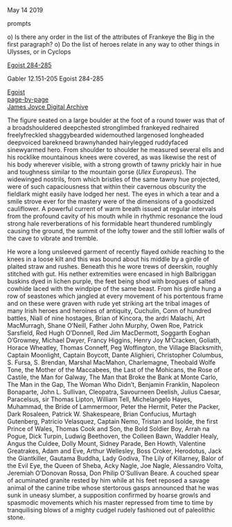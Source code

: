 May 14 2019


prompts

o) Is there any order in the list of the attributes of Frankeye the Big in
the first paragraph?
o) Do the list of heroes relate in any way to other things in Ulysses, or
in Cyclops

[Egoist 284-285](https://archive.org/stream/ulysses00joyc_1?ref=ol#page/284/mode/1up)

Gabler 12.151-205 Egoist 284-285

[Egoist](https://archive.org/stream/ulysses00joyc_1?ref=ol#page/284/mode/1up)  
[page-by-page](http://ulyssespages.blogspot.com/2014/11/p284.html)  
[James Joyce Digital Archive](http://www.jjda.ie/main/JJDA/U/ulex/n/lexn.htm)  


The figure seated on a large boulder at the foot of a round tower was
that of a broadshouldered deepchested stronglimbed frankeyed redhaired
freelyfreckled shaggybearded widemouthed largenosed longheaded
deepvoiced barekneed brawnyhanded hairylegged ruddyfaced sinewyarmed
hero. From shoulder to shoulder he measured several ells and his
rocklike mountainous knees were covered, as was likewise the rest of
his body wherever visible, with a strong growth of tawny prickly hair
in hue and toughness similar to the mountain gorse (*Ulex
Europeus*). The widewinged nostrils, from which bristles of the same
tawny hue projected, were of such capaciousness that within their
cavernous obscurity the fieldlark might easily have lodged her
nest. The eyes in which a tear and a smile strove ever for the mastery
were of the dimensions of a goodsized cauliflower. A powerful current
of warm breath issued at regular intervals from the profound cavity of
his mouth while in rhythmic resonance the loud strong hale
reverberations of his formidable heart thundered rumblingly causing
the ground, the summit of the lofty tower and the still loftier walls
of the cave to vibrate and tremble.

He wore a long unsleeved garment of recently flayed oxhide reaching to
the knees in a loose kilt and this was bound about his middle by a
girdle of plaited straw and rushes. Beneath this he wore trews of
deerskin, roughly stitched with gut. His nether extremities were
encased in high Balbriggan buskins dyed in lichen purple, the feet
being shod with brogues of salted cowhide laced with the windpipe of
the same beast. From his girdle hung a row of seastones which jangled
at every movement of his portentous frame and on these were graven
with rude yet striking art the tribal images of many Irish heroes and
heroines of antiquity, Cuchulin, Conn of hundred battles, Niall of
nine hostages, Brian of Kincora, the ardri Malachi, Art MacMurragh,
Shane O’Neill, Father John Murphy, Owen Roe, Patrick Sarsfield, Red
Hugh O’Donnell, Red Jim MacDermott, Soggarth Eoghan O’Growney, Michael
Dwyer, Francy Higgins, Henry Joy M’Cracken, Goliath, Horace Wheatley,
Thomas Conneff, Peg Woffington, the Village Blacksmith, Captain
Moonlight, Captain Boycott, Dante Alighieri, Christopher Columbus,
S. Fursa, S. Brendan, Marshal MacMahon, Charlemagne, Theobald Wolfe
Tone, the Mother of the Maccabees, the Last of the Mohicans, the Rose
of Castile, the Man for Galway, The Man that Broke the Bank at Monte
Carlo, The Man in the Gap, The Woman Who Didn’t, Benjamin Franklin,
Napoleon Bonaparte, John L. Sullivan, Cleopatra, Savourneen Deelish,
Julius Caesar, Paracelsus, sir Thomas Lipton, William Tell,
Michelangelo Hayes, Muhammad, the Bride of Lammermoor, Peter the
Hermit, Peter the Packer, Dark Rosaleen, Patrick W. Shakespeare, Brian
Confucius, Murtagh Gutenberg, Patricio Velasquez, Captain Nemo,
Tristan and Isolde, the first Prince of Wales, Thomas Cook and Son,
the Bold Soldier Boy, Arrah na Pogue, Dick Turpin, Ludwig Beethoven,
the Colleen Bawn, Waddler Healy, Angus the Culdee, Dolly Mount, Sidney
Parade, Ben Howth, Valentine Greatrakes, Adam and Eve, Arthur
Wellesley, Boss Croker, Herodotus, Jack the Giantkiller, Gautama
Buddha, Lady Godiva, The Lily of Killarney, Balor of the Evil Eye, the
Queen of Sheba, Acky Nagle, Joe Nagle, Alessandro Volta, Jeremiah
O’Donovan Rossa, Don Philip O’Sullivan Beare. A couched spear of
acuminated granite rested by him while at his feet reposed a savage
animal of the canine tribe whose stertorous gasps announced that he
was sunk in uneasy slumber, a supposition confirmed by hoarse growls
and spasmodic movements which his master repressed from time to time
by tranquilising blows of a mighty cudgel rudely fashioned out of
paleolithic stone.

